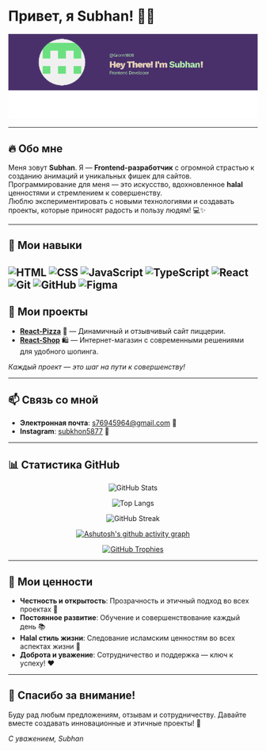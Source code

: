 # Привет, я Subhan! 👋😃

![Banner](./image.png)

---

## 🔥 Обо мне

Меня зовут **Subhan**. Я — **Frontend-разработчик** с огромной страстью к созданию анимаций и уникальных фишек для сайтов.  
Программирование для меня — это искусство, вдохновленное **halal** ценностями и стремлением к совершенству.  
Люблю экспериментировать с новыми технологиями и создавать проекты, которые приносят радость и пользу людям! 💻✨

---

## 🚀 Мои навыки

![HTML](https://img.shields.io/badge/HTML5-E34F26?style=for-the-badge&logo=html5&logoColor=white) 
![CSS](https://img.shields.io/badge/CSS3-1572B6?style=for-the-badge&logo=css3&logoColor=white) 
![JavaScript](https://img.shields.io/badge/JavaScript-F7DF1E?style=for-the-badge&logo=javascript&logoColor=black) 
![TypeScript](https://img.shields.io/badge/TypeScript-3178C6?style=for-the-badge&logo=typescript&logoColor=black) 
![React](https://img.shields.io/badge/React-61DAFB?style=for-the-badge&logo=react&logoColor=black)
![Git](https://img.shields.io/badge/Git-F05032?style=for-the-badge&logo=git&logoColor=white) 
![GitHub](https://img.shields.io/badge/GitHub-181717?style=for-the-badge&logo=github&logoColor=white) 
![Figma](https://img.shields.io/badge/Figma-F24E1E?style=for-the-badge&logo=figma&logoColor=white)  
---

## 🎯 Мои проекты

- [**React-Pizza**](https://github.com/Grom1806/React-pizza-V2) 🍕 — Динамичный и отзывчивый сайт пиццерии.  
- [**React-Shop**](https://github.com/Grom1806/react-shop) 🛍️ — Интернет-магазин с современными решениями для удобного шопинга.  

*Каждый проект — это шаг на пути к совершенству!*

---

## 📫 Связь со мной

- **Электронная почта**: [s76945964@gmail.com](mailto:s76945964@gmail.com) 📧  
- **Instagram**: [subkhon5877](https://www.instagram.com/subkhon5877/) 📸  

---

## 📊 Статистика GitHub

<div align="center">
  
<!-- Основная статистика -->
![GitHub Stats](https://github-readme-stats.vercel.app/api?username=Grom1806&show_icons=true&theme=radical&count_private=true)

<!-- Топ языков -->
![Top Langs](https://github-readme-stats.vercel.app/api/top-langs/?username=Grom1806&layout=compact&theme=radical)

<!-- Статистика коммитов -->
![GitHub Streak](https://github-readme-streak-stats.herokuapp.com/?user=Grom1806&theme=radical)

<!-- График активности -->
[![Ashutosh's github activity graph](https://github-readme-activity-graph.vercel.app/graph?username=Grom1806&bg_color=000000&color=ffffff&line=12f315&point=fb0909&area=true&hide_border=true)](https://github.com/ashutosh00710/github-readme-activity-graph)

<!-- Трофеи GitHub -->
[![GitHub Trophies](https://github-profile-trophy.vercel.app/?username=Grom1806&theme=radical&column=8)](https://github.com/Grom1806)
  
</div>

---

## 🌟 Мои ценности

- **Честность и открытость**: Прозрачность и этичный подход во всех проектах 🤝  
- **Постоянное развитие**: Обучение и совершенствование каждый день 📚  
- **Halal стиль жизни**: Следование исламским ценностям во всех аспектах жизни 🌙  
- **Доброта и уважение**: Сотрудничество и поддержка — ключ к успеху! ❤️

---

## 🎉 Спасибо за внимание!

Буду рад любым предложениям, отзывам и сотрудничеству. Давайте вместе создавать инновационные и этичные проекты! 🚀

*С уважением, Subhan*
